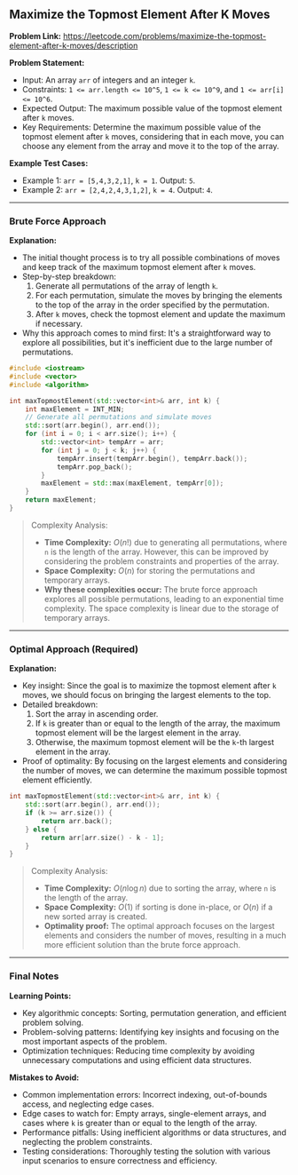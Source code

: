 ## Maximize the Topmost Element After K Moves
**Problem Link:** https://leetcode.com/problems/maximize-the-topmost-element-after-k-moves/description

**Problem Statement:**
- Input: An array `arr` of integers and an integer `k`.
- Constraints: `1 <= arr.length <= 10^5`, `1 <= k <= 10^9`, and `1 <= arr[i] <= 10^6`.
- Expected Output: The maximum possible value of the topmost element after `k` moves.
- Key Requirements: Determine the maximum possible value of the topmost element after `k` moves, considering that in each move, you can choose any element from the array and move it to the top of the array.

**Example Test Cases:**
- Example 1: `arr = [5,4,3,2,1]`, `k = 1`. Output: `5`.
- Example 2: `arr = [2,4,2,4,3,1,2]`, `k = 4`. Output: `4`.

---

### Brute Force Approach
**Explanation:**
- The initial thought process is to try all possible combinations of moves and keep track of the maximum topmost element after `k` moves.
- Step-by-step breakdown:
  1. Generate all permutations of the array of length `k`.
  2. For each permutation, simulate the moves by bringing the elements to the top of the array in the order specified by the permutation.
  3. After `k` moves, check the topmost element and update the maximum if necessary.
- Why this approach comes to mind first: It's a straightforward way to explore all possibilities, but it's inefficient due to the large number of permutations.

```cpp
#include <iostream>
#include <vector>
#include <algorithm>

int maxTopmostElement(std::vector<int>& arr, int k) {
    int maxElement = INT_MIN;
    // Generate all permutations and simulate moves
    std::sort(arr.begin(), arr.end());
    for (int i = 0; i < arr.size(); i++) {
        std::vector<int> tempArr = arr;
        for (int j = 0; j < k; j++) {
            tempArr.insert(tempArr.begin(), tempArr.back());
            tempArr.pop_back();
        }
        maxElement = std::max(maxElement, tempArr[0]);
    }
    return maxElement;
}
```

> Complexity Analysis:
> - **Time Complexity:** $O(n!)$ due to generating all permutations, where `n` is the length of the array. However, this can be improved by considering the problem constraints and properties of the array.
> - **Space Complexity:** $O(n)$ for storing the permutations and temporary arrays.
> - **Why these complexities occur:** The brute force approach explores all possible permutations, leading to an exponential time complexity. The space complexity is linear due to the storage of temporary arrays.

---

### Optimal Approach (Required)
**Explanation:**
- Key insight: Since the goal is to maximize the topmost element after `k` moves, we should focus on bringing the largest elements to the top.
- Detailed breakdown:
  1. Sort the array in ascending order.
  2. If `k` is greater than or equal to the length of the array, the maximum topmost element will be the largest element in the array.
  3. Otherwise, the maximum topmost element will be the `k`-th largest element in the array.
- Proof of optimality: By focusing on the largest elements and considering the number of moves, we can determine the maximum possible topmost element efficiently.

```cpp
int maxTopmostElement(std::vector<int>& arr, int k) {
    std::sort(arr.begin(), arr.end());
    if (k >= arr.size()) {
        return arr.back();
    } else {
        return arr[arr.size() - k - 1];
    }
}
```

> Complexity Analysis:
> - **Time Complexity:** $O(n \log n)$ due to sorting the array, where `n` is the length of the array.
> - **Space Complexity:** $O(1)$ if sorting is done in-place, or $O(n)$ if a new sorted array is created.
> - **Optimality proof:** The optimal approach focuses on the largest elements and considers the number of moves, resulting in a much more efficient solution than the brute force approach.

---

### Final Notes

**Learning Points:**
- Key algorithmic concepts: Sorting, permutation generation, and efficient problem solving.
- Problem-solving patterns: Identifying key insights and focusing on the most important aspects of the problem.
- Optimization techniques: Reducing time complexity by avoiding unnecessary computations and using efficient data structures.

**Mistakes to Avoid:**
- Common implementation errors: Incorrect indexing, out-of-bounds access, and neglecting edge cases.
- Edge cases to watch for: Empty arrays, single-element arrays, and cases where `k` is greater than or equal to the length of the array.
- Performance pitfalls: Using inefficient algorithms or data structures, and neglecting the problem constraints.
- Testing considerations: Thoroughly testing the solution with various input scenarios to ensure correctness and efficiency.
